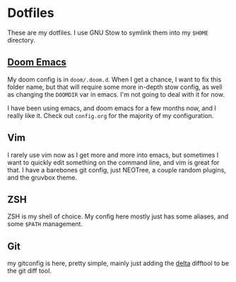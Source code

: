 # Dotfiles
These are my dotfiles. I use GNU Stow to symlink them into my `$HOME` directory. 

## [Doom Emacs](https://github.com/hlissner/doom-emacs)
My doom config is in `doom/.doom.d`. When I get a chance, I want to fix this folder name, but that will require some more in-depth stow config, as well as changing the `DOOMDIR` var in emacs. I'm not going to deal with it for now.

I have been using emacs, and doom emacs for a few months now, and I really like it. Check out `config.org` for the majority of my configuration.

## Vim
I rarely use vim now as I get more and more into emacs, but sometimes I want to quickly edit something on the command line, and vim is great for that. I have a barebones git config, just NEOTree, a couple random plugins, and the gruvbox theme. 

## ZSH
ZSH is my shell of choice. My config here mostly just has some aliases, and some `$PATH` management.

## Git
my gitconfig is here, pretty simple, mainly just adding the [delta](https://github.com/dandavison/delta) difftool to be the git diff tool.
